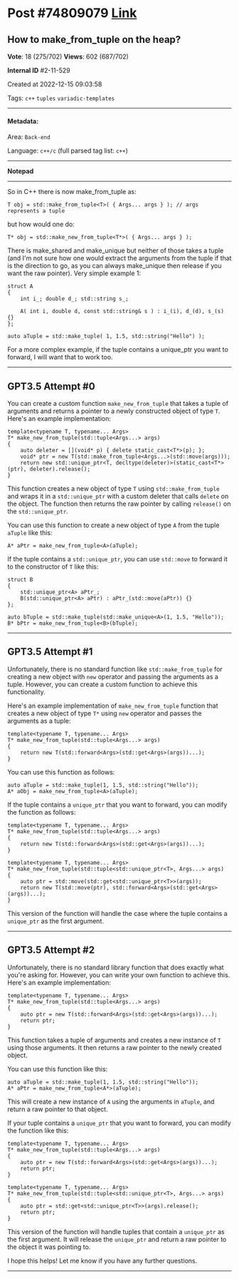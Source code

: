 
# Post \#74809079 [Link](https://stackoverflow.com/questions/74809079/)

## How to make_from_tuple on the heap?

**Vote**: 18 (275/702) **Views**: 602 (687/702) 

**Internal ID** \#2-11-529

Created at 2022-12-15 09:03:58

Tags: `c++` `tuples` `variadic-templates`

----------

#### Metadata:

Area: `Back-end`

Language: `c++/c` (full parsed tag list: `c++`)

----------

**Notepad**


----------

So in C++ there is now make_from_tuple as:
```
T obj = std::make_from_tuple<T>( { Args... args } ); // args represents a tuple
```

but how would one do:
```
T* obj = std::make_new_from_tuple<T*>( { Args... args } );
```

There is make_shared and make_unique but neither of those takes a tuple (and I'm not sure how one would extract the arguments from the tuple if that is the direction to go, as you can always make_unique then release if you want the raw pointer).
Very simple example 1:
```
struct A
{
    int i_; double d_; std::string s_;

    A( int i, double d, const std::string& s ) : i_(i), d_(d), s_(s) {}
};

auto aTuple = std::make_tuple( 1, 1.5, std::string("Hello") );
```

For a more complex example, if the tuple contains a unique_ptr you want to forward, I will want that to work too.


----------
        
## GPT3.5 Attempt \#0

You can create a custom function `make_new_from_tuple` that takes a tuple of arguments and returns a pointer to a newly constructed object of type `T`. Here's an example implementation:

```
template<typename T, typename... Args>
T* make_new_from_tuple(std::tuple<Args...> args)
{
    auto deleter = [](void* p) { delete static_cast<T*>(p); };
    void* ptr = new T(std::make_from_tuple<Args...>(std::move(args)));
    return new std::unique_ptr<T, decltype(deleter)>(static_cast<T*>(ptr), deleter).release();
}
```

This function creates a new object of type `T` using `std::make_from_tuple` and wraps it in a `std::unique_ptr` with a custom deleter that calls `delete` on the object. The function then returns the raw pointer by calling `release()` on the `std::unique_ptr`.

You can use this function to create a new object of type `A` from the tuple `aTuple` like this:

```
A* aPtr = make_new_from_tuple<A>(aTuple);
```

If the tuple contains a `std::unique_ptr`, you can use `std::move` to forward it to the constructor of `T` like this:

```
struct B
{
    std::unique_ptr<A> aPtr_;
    B(std::unique_ptr<A> aPtr) : aPtr_(std::move(aPtr)) {}
};

auto bTuple = std::make_tuple(std::make_unique<A>(1, 1.5, "Hello"));
B* bPtr = make_new_from_tuple<B>(bTuple);
```

--------

## GPT3.5 Attempt \#1

Unfortunately, there is no standard function like `std::make_from_tuple` for creating a new object with `new` operator and passing the arguments as a tuple. However, you can create a custom function to achieve this functionality.

Here's an example implementation of `make_new_from_tuple` function that creates a new object of type `T*` using `new` operator and passes the arguments as a tuple:

```
template<typename T, typename... Args>
T* make_new_from_tuple(std::tuple<Args...> args)
{
    return new T(std::forward<Args>(std::get<Args>(args))...);
}
```

You can use this function as follows:

```
auto aTuple = std::make_tuple(1, 1.5, std::string("Hello"));
A* aObj = make_new_from_tuple<A>(aTuple);
```

If the tuple contains a `unique_ptr` that you want to forward, you can modify the function as follows:

```
template<typename T, typename... Args>
T* make_new_from_tuple(std::tuple<Args...> args)
{
    return new T(std::forward<Args>(std::get<Args>(args))...);
}

template<typename T, typename... Args>
T* make_new_from_tuple(std::tuple<std::unique_ptr<T>, Args...> args)
{
    auto ptr = std::move(std::get<std::unique_ptr<T>>(args));
    return new T(std::move(ptr), std::forward<Args>(std::get<Args>(args))...);
}
```

This version of the function will handle the case where the tuple contains a `unique_ptr` as the first argument.

--------

## GPT3.5 Attempt \#2

Unfortunately, there is no standard library function that does exactly what you're asking for. However, you can write your own function to achieve this. Here's an example implementation:

```
template<typename T, typename... Args>
T* make_new_from_tuple(std::tuple<Args...> args)
{
    auto ptr = new T(std::forward<Args>(std::get<Args>(args))...);
    return ptr;
}
```

This function takes a tuple of arguments and creates a new instance of `T` using those arguments. It then returns a raw pointer to the newly created object.

You can use this function like this:

```
auto aTuple = std::make_tuple(1, 1.5, std::string("Hello"));
A* aPtr = make_new_from_tuple<A*>(aTuple);
```

This will create a new instance of `A` using the arguments in `aTuple`, and return a raw pointer to that object.

If your tuple contains a `unique_ptr` that you want to forward, you can modify the function like this:

```
template<typename T, typename... Args>
T* make_new_from_tuple(std::tuple<Args...> args)
{
    auto ptr = new T(std::forward<Args>(std::get<Args>(args))...);
    return ptr;
}

template<typename T, typename... Args>
T* make_new_from_tuple(std::tuple<std::unique_ptr<T>, Args...> args)
{
    auto ptr = std::get<std::unique_ptr<T>>(args).release();
    return ptr;
}
```

This version of the function will handle tuples that contain a `unique_ptr` as the first argument. It will release the `unique_ptr` and return a raw pointer to the object it was pointing to.

I hope this helps! Let me know if you have any further questions.

--------
